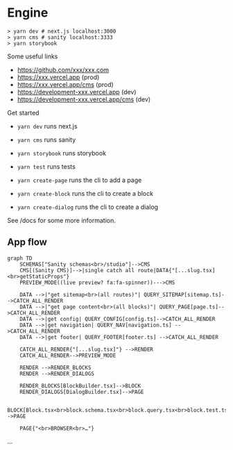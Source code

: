 # Engine

```
> yarn dev # next.js localhost:3000
> yarn cms # sanity localhost:3333
> yarn storybook
```

Some useful links

- https://github.com/xxx/xxx.com
- https://xxx.vercel.app (prod)
- https://xxx.vercel.app/cms (prod)
- https://development-xxx.vercel.app (dev)
- https://development-xxx.vercel.app/cms (dev)

Get started

- `yarn dev` runs next.js
- `yarn cms` runs sanity
- `yarn storybook` runs storybook
- `yarn test` runs tests

- `yarn create-page` runs the cli to add a page
- `yarn create-block` runs the cli to create a block
- `yarn create-dialog` runs the cli to create a dialog

See /docs for some more information.

## App flow

```mermaid
graph TD
    SCHEMAS["Sanity schemas<br>/studio"]-->CMS
    CMS[(Sanity CMS)]-->|single catch all route|DATA{"[...slug.tsx] <br>getStaticProps"}
    PREVIEW_MODE((live preview? fa:fa-spinner))--->CMS

    DATA -->|"get sitemap<br>(all routes)"| QUERY_SITEMAP[sitemap.ts]-->CATCH_ALL_RENDER
    DATA -->|"get page content<br>(all blocks)"| QUERY_PAGE[page.ts]-->CATCH_ALL_RENDER
    DATA -->|get config| QUERY_CONFIG[config.ts]-->CATCH_ALL_RENDER
    DATA -->|get navigation| QUERY_NAV[navigation.ts] -->CATCH_ALL_RENDER
    DATA -->|get footer| QUERY_FOOTER[footer.ts] -->CATCH_ALL_RENDER

    CATCH_ALL_RENDER{"[...slug.tsx]"} -->RENDER
    CATCH_ALL_RENDER-->PREVIEW_MODE

    RENDER -->RENDER_BLOCKS
    RENDER -->RENDER_DIALOGS

    RENDER_BLOCKS[BlockBuilder.tsx]-->BLOCK
    RENDER_DIALOGS[DialogBuilder.tsx]-->PAGE

    BLOCK[Block.tsx<br>block.schema.tsx<br>block.query.tsx<br>block.test.tsx<br>block.stories.tsx<br>block.options.ts]-->PAGE

    PAGE{"<br>BROWSER<br>…"}
```

...
